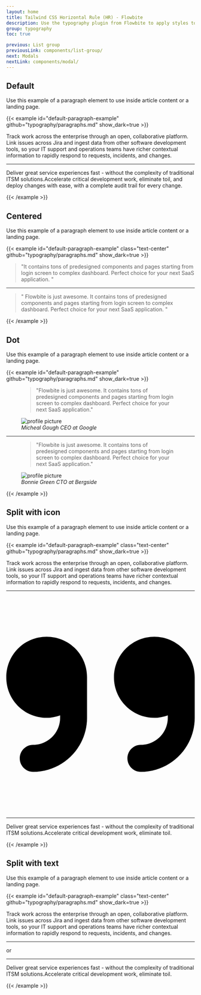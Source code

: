 ```yaml
---
layout: home
title: Tailwind CSS Horizontal Rule (HR) - Flowbite
description: Use the typography plugin from Flowbite to apply styles to all inline elements like headings, paragraphs, lists, and images using a single format class
group: typography
toc: true

previous: List group
previousLink: components/list-group/
next: Modals
nextLink: components/modal/
---
```


## Default

Use this example of a paragraph element to use inside article content or a landing page.

{{< example id="default-paragraph-example" github="typography/paragraphs.md" show_dark=true >}}
<p class="text-gray-500 md:text-lg dark:text-gray-400">Track work across the enterprise through an open, collaborative platform. Link issues across Jira and ingest data from other software development tools, so your IT support and operations teams have richer contextual information to rapidly respond to requests, incidents, and changes.</p>
<hr class="h-px my-8 bg-gray-200 border-0 dark:bg-gray-700">
<p class="text-gray-500 md:text-lg dark:text-gray-400">Deliver great service experiences fast - without the complexity of traditional ITSM solutions.Accelerate critical development work, eliminate toil, and deploy changes with ease, with a complete audit trail for every change.</p>
{{< /example >}}

## Centered

Use this example of a paragraph element to use inside article content or a landing page.

{{< example id="default-paragraph-example" class="text-center" github="typography/paragraphs.md" show_dark=true >}}
<blockquote>
    <p class="text-xl italic font-semibold text-gray-900 dark:text-white">"It contains tons of predesigned components and pages starting from login screen to complex dashboard. Perfect choice for your next SaaS application. "</p>
</blockquote>
<hr class="w-48 h-1 mx-auto my-4 bg-gray-100 border-0 rounded md:my-10 dark:bg-gray-700">
<blockquote>
    <p class="text-xl italic font-semibold text-gray-900 dark:text-white">" Flowbite is just awesome. It contains tons of predesigned components and pages starting from login screen to complex dashboard. Perfect choice for your next SaaS application. "</p>
</blockquote>
{{< /example >}}

## Dot

Use this example of a paragraph element to use inside article content or a landing page.

{{< example id="default-paragraph-example" github="typography/paragraphs.md" show_dark=true >}}
<figure class="max-w-screen-md mx-auto text-center">
    <blockquote>
        <p class="text-2xl italic font-medium text-gray-900 dark:text-white">"Flowbite is just awesome. It contains tons of predesigned components and pages starting from login screen to complex dashboard. Perfect choice for your next SaaS application."</p>
    </blockquote>
    <figcaption class="flex items-center justify-center mt-6 space-x-3">
        <img class="w-6 h-6 rounded-full" src="https://flowbite.s3.amazonaws.com/blocks/marketing-ui/avatars/michael-gouch.png" alt="profile picture">
        <div class="flex items-center divide-x-2 divide-gray-500 dark:divide-gray-700">
            <cite class="pr-3 font-medium text-gray-900 dark:text-white">Micheal Gough</cite>
            <cite class="pl-3 text-sm font-light text-gray-500 dark:text-gray-400">CEO at Google</cite>
        </div>
    </figcaption>
</figure>
<hr class="w-8 h-8 mx-auto my-8 bg-gray-200 border-0 rounded md:my-12 dark:bg-gray-700">
<figure class="max-w-screen-md mx-auto text-center">
    <blockquote>
        <p class="text-2xl italic font-medium text-gray-900 dark:text-white">"Flowbite is just awesome. It contains tons of predesigned components and pages starting from login screen to complex dashboard. Perfect choice for your next SaaS application."</p>
    </blockquote>
    <figcaption class="flex items-center justify-center mt-6 space-x-3">
        <img class="w-6 h-6 rounded-full" src="https://flowbite.s3.amazonaws.com/blocks/marketing-ui/avatars/bonnie-green.png" alt="profile picture">
        <div class="flex items-center divide-x-2 divide-gray-500 dark:divide-gray-700">
            <cite class="pr-3 font-medium text-gray-900 dark:text-white">Bonnie Green</cite>
            <cite class="pl-3 text-sm font-light text-gray-500 dark:text-gray-400">CTO at Bergside</cite>
        </div>
    </figcaption>
</figure>
{{< /example >}}

## Split with icon

Use this example of a paragraph element to use inside article content or a landing page.

{{< example id="default-paragraph-example" class="text-center" github="typography/paragraphs.md" show_dark=true >}}
<p class="text-gray-500 md:text-lg dark:text-gray-400">Track work across the enterprise through an open, collaborative platform. Link issues across Jira and ingest data from other software development tools, so your IT support and operations teams have richer contextual information to rapidly respond to requests, incidents, and changes.</p>
<div class="inline-flex items-center justify-center w-full py-6">
    <hr class="w-32 h-1 bg-gray-200 border-0 rounded dark:bg-gray-700">
    <svg class="w-5 h-5 mx-4 text-gray-900 dark:text-white" xmlns="http://www.w3.org/2000/svg" viewBox="0 0 448 512"><path d="M96 96C42.98 96 0 138.1 0 192s42.98 96 96 96c11.28 0 21.95-2.305 32-5.879V288c0 35.3-28.7 64-64 64c-17.67 0-32 14.33-32 32s14.33 32 32 32c70.58 0 128-57.42 128-128V192C192 138.1 149 96 96 96zM448 192c0-53.02-42.98-96-96-96s-96 42.98-96 96s42.98 96 96 96c11.28 0 21.95-2.305 32-5.879V288c0 35.3-28.7 64-64 64c-17.67 0-32 14.33-32 32s14.33 32 32 32c70.58 0 128-57.42 128-128V192z"/></svg>
    <hr class="w-32 h-1 bg-gray-200 border-0 rounded dark:bg-gray-700">
</div>
<p class="text-gray-500 md:text-lg dark:text-gray-400">Deliver great service experiences fast - without the complexity of traditional ITSM solutions.Accelerate critical development work, eliminate toil.</p>
{{< /example >}}

## Split with text

Use this example of a paragraph element to use inside article content or a landing page.

{{< example id="default-paragraph-example" class="text-center" github="typography/paragraphs.md" show_dark=true >}}
<p class="text-gray-500 md:text-lg dark:text-gray-400">Track work across the enterprise through an open, collaborative platform. Link issues across Jira and ingest data from other software development tools, so your IT support and operations teams have richer contextual information to rapidly respond to requests, incidents, and changes.</p>
<div class="inline-flex items-center justify-center w-full">
    <hr class="w-32 h-px my-8 bg-gray-200 border-0 dark:bg-gray-700"> 
    <span class="px-6 font-medium text-gray-900 dark:text-white">or</span> 
    <hr class="w-32 h-px my-4 bg-gray-200 border-0 dark:bg-gray-700">
</div>
<p class="text-gray-500 md:text-lg dark:text-gray-400">Deliver great service experiences fast - without the complexity of traditional ITSM solutions.Accelerate critical development work, eliminate toil.</p>
{{< /example >}}